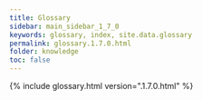 ```yaml
---
title: Glossary
sidebar: main_sidebar_1_7_0
keywords: glossary, index, site.data.glossary
permalink: glossary.1.7.0.html
folder: knowledge
toc: false
---
```


{% include glossary.html version=".1.7.0.html" %}
